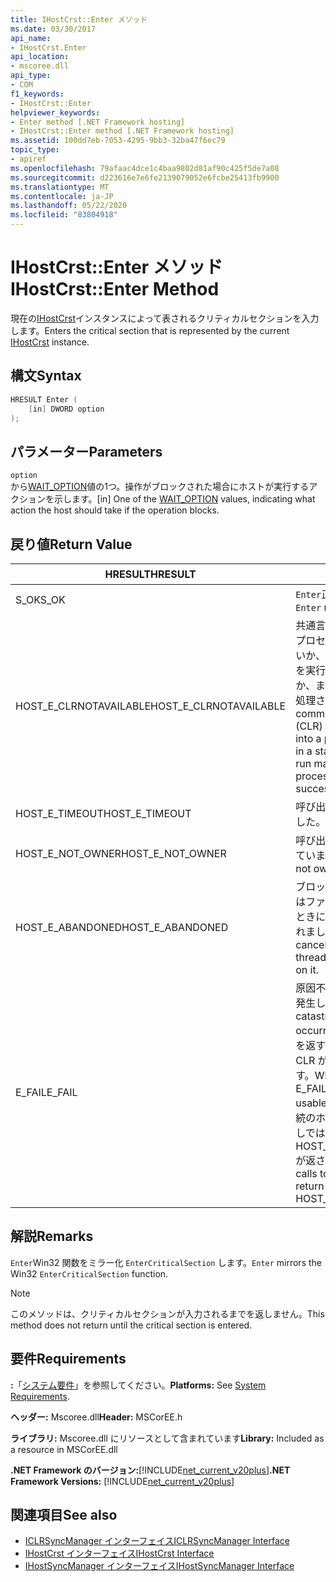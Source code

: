 ```yaml
---
title: IHostCrst::Enter メソッド
ms.date: 03/30/2017
api_name:
- IHostCrst.Enter
api_location:
- mscoree.dll
api_type:
- COM
f1_keywords:
- IHostCrst::Enter
helpviewer_keywords:
- Enter method [.NET Framework hosting]
- IHostCrst::Enter method [.NET Framework hosting]
ms.assetid: 100dd7eb-7053-4295-9bb3-32ba47f6ec79
topic_type:
- apiref
ms.openlocfilehash: 79afaac4dce1c4baa9802d81af90c425f5de7a08
ms.sourcegitcommit: d223616e7e6fe2139079052e6fcbe25413fb9900
ms.translationtype: MT
ms.contentlocale: ja-JP
ms.lasthandoff: 05/22/2020
ms.locfileid: "83804918"
---
```

# <a name="ihostcrstenter-method"></a><span data-ttu-id="e00e8-102">IHostCrst::Enter メソッド</span><span class="sxs-lookup"><span data-stu-id="e00e8-102">IHostCrst::Enter Method</span></span>
<span data-ttu-id="e00e8-103">現在の[IHostCrst](ihostcrst-interface.md)インスタンスによって表されるクリティカルセクションを入力します。</span><span class="sxs-lookup"><span data-stu-id="e00e8-103">Enters the critical section that is represented by the current [IHostCrst](ihostcrst-interface.md) instance.</span></span>  
  
## <a name="syntax"></a><span data-ttu-id="e00e8-104">構文</span><span class="sxs-lookup"><span data-stu-id="e00e8-104">Syntax</span></span>  
  
```cpp  
HRESULT Enter (  
    [in] DWORD option  
);  
```  
  
## <a name="parameters"></a><span data-ttu-id="e00e8-105">パラメーター</span><span class="sxs-lookup"><span data-stu-id="e00e8-105">Parameters</span></span>  
 `option`  
 <span data-ttu-id="e00e8-106">から[WAIT_OPTION](wait-option-enumeration.md)値の1つ。操作がブロックされた場合にホストが実行するアクションを示します。</span><span class="sxs-lookup"><span data-stu-id="e00e8-106">[in] One of the [WAIT_OPTION](wait-option-enumeration.md) values, indicating what action the host should take if the operation blocks.</span></span>  
  
## <a name="return-value"></a><span data-ttu-id="e00e8-107">戻り値</span><span class="sxs-lookup"><span data-stu-id="e00e8-107">Return Value</span></span>  
  
|<span data-ttu-id="e00e8-108">HRESULT</span><span class="sxs-lookup"><span data-stu-id="e00e8-108">HRESULT</span></span>|<span data-ttu-id="e00e8-109">説明</span><span class="sxs-lookup"><span data-stu-id="e00e8-109">Description</span></span>|  
|-------------|-----------------|  
|<span data-ttu-id="e00e8-110">S_OK</span><span class="sxs-lookup"><span data-stu-id="e00e8-110">S_OK</span></span>|<span data-ttu-id="e00e8-111">`Enter`正常に返されました。</span><span class="sxs-lookup"><span data-stu-id="e00e8-111">`Enter` returned successfully.</span></span>|  
|<span data-ttu-id="e00e8-112">HOST_E_CLRNOTAVAILABLE</span><span class="sxs-lookup"><span data-stu-id="e00e8-112">HOST_E_CLRNOTAVAILABLE</span></span>|<span data-ttu-id="e00e8-113">共通言語ランタイム (CLR) がプロセスに読み込まれていないか、CLR がマネージコードを実行できない状態であるか、または呼び出しが正常に処理されていません。</span><span class="sxs-lookup"><span data-stu-id="e00e8-113">The common language runtime (CLR) has not been loaded into a process, or the CLR is in a state in which it cannot run managed code or process the call successfully.</span></span>|  
|<span data-ttu-id="e00e8-114">HOST_E_TIMEOUT</span><span class="sxs-lookup"><span data-stu-id="e00e8-114">HOST_E_TIMEOUT</span></span>|<span data-ttu-id="e00e8-115">呼び出しがタイムアウトしました。</span><span class="sxs-lookup"><span data-stu-id="e00e8-115">The call timed out.</span></span>|  
|<span data-ttu-id="e00e8-116">HOST_E_NOT_OWNER</span><span class="sxs-lookup"><span data-stu-id="e00e8-116">HOST_E_NOT_OWNER</span></span>|<span data-ttu-id="e00e8-117">呼び出し元がロックを所有していません。</span><span class="sxs-lookup"><span data-stu-id="e00e8-117">The caller does not own the lock.</span></span>|  
|<span data-ttu-id="e00e8-118">HOST_E_ABANDONED</span><span class="sxs-lookup"><span data-stu-id="e00e8-118">HOST_E_ABANDONED</span></span>|<span data-ttu-id="e00e8-119">ブロックされたスレッドまたはファイバーが待機しているときに、イベントが取り消されました。</span><span class="sxs-lookup"><span data-stu-id="e00e8-119">An event was canceled while a blocked thread or fiber was waiting on it.</span></span>|  
|<span data-ttu-id="e00e8-120">E_FAIL</span><span class="sxs-lookup"><span data-stu-id="e00e8-120">E_FAIL</span></span>|<span data-ttu-id="e00e8-121">原因不明の致命的なエラーが発生しました。</span><span class="sxs-lookup"><span data-stu-id="e00e8-121">An unknown catastrophic failure occurred.</span></span> <span data-ttu-id="e00e8-122">メソッドが E_FAIL を返すと、そのプロセス内で CLR が使用できなくなります。</span><span class="sxs-lookup"><span data-stu-id="e00e8-122">When a method returns E_FAIL, the CLR is no longer usable within the process.</span></span> <span data-ttu-id="e00e8-123">後続のホストメソッドの呼び出しでは HOST_E_CLRNOTAVAILABLE が返されます。</span><span class="sxs-lookup"><span data-stu-id="e00e8-123">Subsequent calls to hosting methods return HOST_E_CLRNOTAVAILABLE.</span></span>|  
  
## <a name="remarks"></a><span data-ttu-id="e00e8-124">解説</span><span class="sxs-lookup"><span data-stu-id="e00e8-124">Remarks</span></span>  
 <span data-ttu-id="e00e8-125">`Enter`Win32 関数をミラー化 `EnterCriticalSection` します。</span><span class="sxs-lookup"><span data-stu-id="e00e8-125">`Enter` mirrors the Win32 `EnterCriticalSection` function.</span></span>  
  
> [!NOTE]
> <span data-ttu-id="e00e8-126">このメソッドは、クリティカルセクションが入力されるまでを返しません。</span><span class="sxs-lookup"><span data-stu-id="e00e8-126">This method does not return until the critical section is entered.</span></span>  
  
## <a name="requirements"></a><span data-ttu-id="e00e8-127">要件</span><span class="sxs-lookup"><span data-stu-id="e00e8-127">Requirements</span></span>  
 <span data-ttu-id="e00e8-128">**:**「[システム要件](../../get-started/system-requirements.md)」を参照してください。</span><span class="sxs-lookup"><span data-stu-id="e00e8-128">**Platforms:** See [System Requirements](../../get-started/system-requirements.md).</span></span>  
  
 <span data-ttu-id="e00e8-129">**ヘッダー:** Mscoree.dll</span><span class="sxs-lookup"><span data-stu-id="e00e8-129">**Header:** MSCorEE.h</span></span>  
  
 <span data-ttu-id="e00e8-130">**ライブラリ:** Mscoree.dll にリソースとして含まれています</span><span class="sxs-lookup"><span data-stu-id="e00e8-130">**Library:** Included as a resource in MSCorEE.dll</span></span>  
  
 <span data-ttu-id="e00e8-131">**.NET Framework のバージョン:**[!INCLUDE[net_current_v20plus](../../../../includes/net-current-v20plus-md.md)]</span><span class="sxs-lookup"><span data-stu-id="e00e8-131">**.NET Framework Versions:** [!INCLUDE[net_current_v20plus](../../../../includes/net-current-v20plus-md.md)]</span></span>  
  
## <a name="see-also"></a><span data-ttu-id="e00e8-132">関連項目</span><span class="sxs-lookup"><span data-stu-id="e00e8-132">See also</span></span>

- [<span data-ttu-id="e00e8-133">ICLRSyncManager インターフェイス</span><span class="sxs-lookup"><span data-stu-id="e00e8-133">ICLRSyncManager Interface</span></span>](iclrsyncmanager-interface.md)
- [<span data-ttu-id="e00e8-134">IHostCrst インターフェイス</span><span class="sxs-lookup"><span data-stu-id="e00e8-134">IHostCrst Interface</span></span>](ihostcrst-interface.md)
- [<span data-ttu-id="e00e8-135">IHostSyncManager インターフェイス</span><span class="sxs-lookup"><span data-stu-id="e00e8-135">IHostSyncManager Interface</span></span>](ihostsyncmanager-interface.md)
